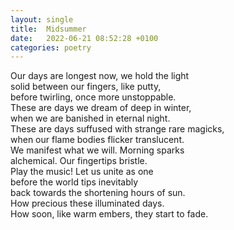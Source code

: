 ```yaml
---
layout: single
title:  Midsummer
date:   2022-06-21 08:52:28 +0100
categories: poetry
---
```


Our days are longest now, we hold the light  
solid between our fingers, like putty,  
before twirling, once more unstoppable.  
These are days we dream of deep in winter,  
when we are	banished in	eternal night.  
These are days suffused	with strange rare magicks,  
when our flame bodies flicker translucent.  
We manifest	what we will. Morning sparks  
alchemical. Our fingertips bristle.  
Play the music! Let us unite as one  
before the world tips inevitably  
back towards the shortening hours of sun.  
How precious these illuminated days.  
How soon, like warm embers, they start to fade.

